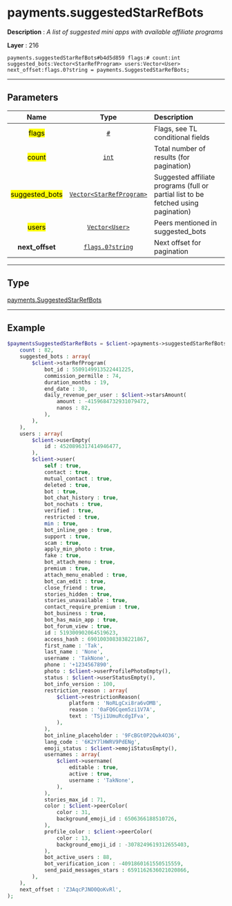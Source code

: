 # payments.suggestedStarRefBots

**Description** : *A list of suggested mini apps with available affiliate programs*

**Layer** : 216

```tl
payments.suggestedStarRefBots#b4d5d859 flags:# count:int suggested_bots:Vector<StarRefProgram> users:Vector<User> next_offset:flags.0?string = payments.SuggestedStarRefBots;
```

---

## Parameters

| Name | Type | Description |
| :---: | :---: | :--- |
| <mark>flags</mark> | [`#`](type/#) | Flags, see TL conditional fields |
| <mark>count</mark> | [`int`](type/int) | Total number of results (for pagination) |
| <mark>suggested_bots</mark> | [`Vector<StarRefProgram>`](type/StarRefProgram) | Suggested affiliate programs (full or partial list to be fetched using pagination) |
| <mark>users</mark> | [`Vector<User>`](type/User) | Peers mentioned in suggested_bots |
| **next_offset** | [`flags.0?string`](type/string) | Next offset for pagination |

---

## Type

[payments.SuggestedStarRefBots](type/payments.SuggestedStarRefBots)

---

## Example

```php
$paymentsSuggestedStarRefBots = $client->payments->suggestedStarRefBots(
	count : 82,
	suggested_bots : array(
		$client->starRefProgram(
			bot_id : 5509149913522441225,
			commission_permille : 74,
			duration_months : 19,
			end_date : 30,
			daily_revenue_per_user : $client->starsAmount(
				amount : -4159684732931079472,
				nanos : 82,
			),
		),
	),
	users : array(
		$client->userEmpty(
			id : 4520896317414946477,
		),
		$client->user(
			self : true,
			contact : true,
			mutual_contact : true,
			deleted : true,
			bot : true,
			bot_chat_history : true,
			bot_nochats : true,
			verified : true,
			restricted : true,
			min : true,
			bot_inline_geo : true,
			support : true,
			scam : true,
			apply_min_photo : true,
			fake : true,
			bot_attach_menu : true,
			premium : true,
			attach_menu_enabled : true,
			bot_can_edit : true,
			close_friend : true,
			stories_hidden : true,
			stories_unavailable : true,
			contact_require_premium : true,
			bot_business : true,
			bot_has_main_app : true,
			bot_forum_view : true,
			id : 519300902064519623,
			access_hash : 6901003083838221867,
			first_name : 'Tak',
			last_name : 'None',
			username : 'TakNone',
			phone : '+1234567890',
			photo : $client->userProfilePhotoEmpty(),
			status : $client->userStatusEmpty(),
			bot_info_version : 100,
			restriction_reason : array(
				$client->restrictionReason(
					platform : 'NoRLgCxi8ra6vOMB',
					reason : '0aFQ6Cqem5zi1V7A',
					text : 'TSji1UmuRcdgIFva',
				),
			),
			bot_inline_placeholder : '9FcBGt0P2Qwk4O36',
			lang_code : '6K2Y7lHWRV9PdENg',
			emoji_status : $client->emojiStatusEmpty(),
			usernames : array(
				$client->username(
					editable : true,
					active : true,
					username : 'TakNone',
				),
			),
			stories_max_id : 71,
			color : $client->peerColor(
				color : 31,
				background_emoji_id : 6506366188510726,
			),
			profile_color : $client->peerColor(
				color : 13,
				background_emoji_id : -3078249619312655403,
			),
			bot_active_users : 88,
			bot_verification_icon : -4091860161550515559,
			send_paid_messages_stars : 6591162636021020866,
		),
	),
	next_offset : 'Z3AqcPJNO0QoKvRl',
);
```